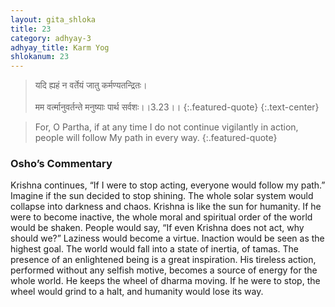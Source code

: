 ```yaml
---
layout: gita_shloka
title: 23
category: adhyay-3
adhyay_title: Karm Yog
shlokanum: 23
---
```


> यदि ह्यहं न वर्तेयं जातु कर्मण्यतन्द्रितः।<br><br>मम वर्त्मानुवर्तन्ते मनुष्याः पार्थ सर्वशः।।3.23।।
{:.featured-quote} 
{:.text-center}

> For, O Partha, if at any time I do not continue vigilantly in action, people will follow My path in every way.
{:.featured-quote}

### Osho’s Commentary
Krishna continues, “If I were to stop acting, everyone would follow my path.”
Imagine if the sun decided to stop shining. The whole solar system would collapse into darkness and chaos. Krishna is like the sun for humanity. If he were to become inactive, the whole moral and spiritual order of the world would be shaken.
People would say, “If even Krishna does not act, why should we?” Laziness would become a virtue. Inaction would be seen as the highest goal. The world would fall into a state of inertia, of tamas.
The presence of an enlightened being is a great inspiration. His tireless action, performed without any selfish motive, becomes a source of energy for the whole world. He keeps the wheel of dharma moving. If he were to stop, the wheel would grind to a halt, and humanity would lose its way.
